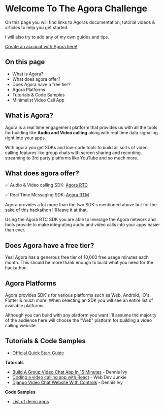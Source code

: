 # Welcome To The Agora Challenge

On this page you will find links to Agoras documentation, tutorial videos & articles to help you get started.

I will also try to add any of my own guides and tips.

[Create an account with Agora here!](https://www.youtube.com/redirect?event=video_description&redir_token=QUFFLUhqbDdmLUt5ZFlIbHF1RUJwR1d5clJWQUFLLWhId3xBQ3Jtc0ttMVg4ZlNkdGVpcW9wN2hPT1NKc2RzUjBvenM2cXJBb2Qxb29YcnRqSzA4dXNJQ1EyN3JoQldqb1lMNmFiWjVLekNja0JyMUlOTGh6UUVGU2xaX2xCSFM4SlZla3FJSEdkVkFiOXpCcWpoNDV0YmV0UQ&q=https%3A%2F%2Fbit.ly%2F3bLM8Iu&v=clwpf3VwCZQ)

## On this page

- What is Agora?
- What does agora offer?
- Does Agora have a free tier?
- Agora Platforms
- Tutorials & Code Samples
- Minimalist Video Call App

## What is Agora?

Agora is a real time engagement platform that provides us with all the tools for building like **Audio and Video calling** along with real time data signaling right into your apps.

With agora you get SDKs and low-code tools to build all sorts of video calling features like group chats with screen sharing and recording, streaming to 3rd party platforms like YouTube and so much more.

## What does agora offer?

✅  Audio & Video calling SDK: [Agora RTC](https://docs.agora.io/en/Video/landing-page?platform=Web)

✅  Real Time Messaging SDK: [Agora RTM](https://docs.agora.io/en/Real-time-Messaging/landing-page?platform=Web)

Agora provides a lot more than the two SDK's mentioned above but for the sake of this hackathon I'll leave it at that. 

Using the Agora RTC SDK you are able to leverage the Agora network and tools provide to make integrating audio and video calls into your apps easier than ever.

## Does Agora have a free tier?

Yes! Agora has a generous free tier of 10,000 free usage minutes each month. This should be more thank enough to build what you need for the hackathon.

## Agora Platforms

Agora provides SDK's for various platforms such as Web, Android, IO's, Flutter & much more. When selecting an SDK you will see an entire list of available platforms.

Although you can build with any platform you want I'll assume the majority of the audience here will choose the "Web" platform for building a video calling website.

## Tutorials & Code Samples

<!-- - [Minimalist Agora Video Call App](#) -->
- [Official Quick Start Guide](https://docs.agora.io/en/Video/start_call_web_ng?platform=Web)

**Tutorials**
- [Build A Group Video Chat App In 15 Minutes](https://youtu.be/HX6AM_1-jNM) - Dennis Ivy
- [Coding a video calling app with React](https://youtu.be/ENakkm58Uyw) - Web Dev Junkie
- [Django Video Chat Website With Controls](https://youtu.be/Oxnz8Us1QAQ) - Dennis Ivy

**Code Samples**
- [List of demo apps](https://webdemo.agora.io/)
